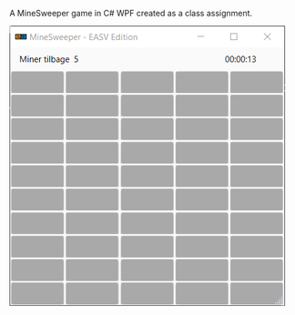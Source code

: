 A MineSweeper game in C# WPF created as a class assignment.

![MineSweeper](https://github.com/varsan-g/MineSweeperApp/blob/master/MineSweeper_DZfhOWBtFk.gif)
